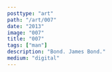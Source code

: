 ```yaml
---
posttype: "art"
path: "/art/007"
date: "2013"
image: "007"
title: "007"
tags: ["man"]
description: "Bond. James Bond."
medium: "digital"
---
```

